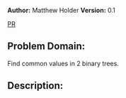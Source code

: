 **Author:** Matthew Holder
**Version:** 0.1

[PR](https://github.com/holdermatthew5/data-structures-and-algorithms/pull/40#issue-596259747)

## Problem Domain:

Find common values in 2 binary trees.

## Description:

